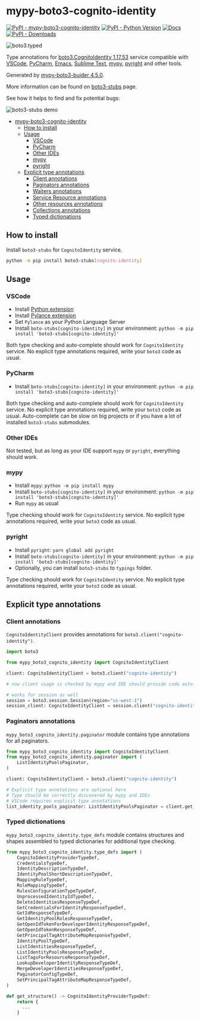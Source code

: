 # mypy-boto3-cognito-identity

[![PyPI - mypy-boto3-cognito-identity](https://img.shields.io/pypi/v/mypy-boto3-cognito-identity.svg?color=blue)](https://pypi.org/project/mypy-boto3-cognito-identity)
[![PyPI - Python Version](https://img.shields.io/pypi/pyversions/mypy-boto3-cognito-identity.svg?color=blue)](https://pypi.org/project/mypy-boto3-cognito-identity)
[![Docs](https://img.shields.io/readthedocs/mypy-boto3-builder.svg?color=blue)](https://mypy-boto3-builder.readthedocs.io/)
[![PyPI - Downloads](https://img.shields.io/pypi/dw/mypy-boto3-cognito-identity?color=blue)](https://pypistats.org/packages/mypy-boto3-cognito-identity)

![boto3.typed](https://github.com/vemel/mypy_boto3_builder/raw/master/logo.png)

Type annotations for
[boto3.CognitoIdentity 1.17.53](https://boto3.amazonaws.com/v1/documentation/api/1.17.53/reference/services/cognito-identity.html#CognitoIdentity) service
compatible with
[VSCode](https://code.visualstudio.com/),
[PyCharm](https://www.jetbrains.com/pycharm/),
[Emacs](https://www.gnu.org/software/emacs/),
[Sublime Text](https://www.sublimetext.com/),
[mypy](https://github.com/python/mypy),
[pyright](https://github.com/microsoft/pyright)
and other tools.

Generated by [mypy-boto3-buider 4.5.0](https://github.com/vemel/mypy_boto3_builder).

More information can be found on [boto3-stubs](https://pypi.org/project/boto3-stubs/) page.

See how it helps to find and fix potential bugs:

![boto3-stubs demo](https://github.com/vemel/mypy_boto3_builder/raw/master/demo.gif)

- [mypy-boto3-cognito-identity](#mypy-boto3-cognito-identity)
  - [How to install](#how-to-install)
  - [Usage](#usage)
    - [VSCode](#vscode)
    - [PyCharm](#pycharm)
    - [Other IDEs](#other-ides)
    - [mypy](#mypy)
    - [pyright](#pyright)
  - [Explicit type annotations](#explicit-type-annotations)
    - [Client annotations](#client-annotations)
    - [Paginators annotations](#paginators-annotations)
    - [Waiters annotations](#waiters-annotations)
    - [Service Resource annotations](#service-resource-annotations)
    - [Other resources annotations](#other-resources-annotations)
    - [Collections annotations](#collections-annotations)
    - [Typed dictionations](#typed-dictionations)

## How to install

Install `boto3-stubs` for `CognitoIdentity` service.

```bash
python -m pip install boto3-stubs[cognito-identity]
```

## Usage

### VSCode

- Install [Python extension](https://marketplace.visualstudio.com/items?itemName=ms-python.python)
- Install [Pylance extension](https://marketplace.visualstudio.com/items?itemName=ms-python.vscode-pylance)
- Set `Pylance` as your Python Language Server
- Install `boto-stubs[cognito-identity]` in your environment: `python -m pip install 'boto3-stubs[cognito-identity]'`

Both type checking and auto-complete should work for `CognitoIdentity` service.
No explicit type annotations required, write your `boto3` code as usual.

### PyCharm

- Install `boto-stubs[cognito-identity]` in your environment: `python -m pip install 'boto3-stubs[cognito-identity]'`

Both type checking and auto-complete should work for `CognitoIdentity` service.
No explicit type annotations required, write your `boto3` code as usual.
Auto-complete can be slow on big projects or if you have a lot of installed `boto3-stubs` submodules.

### Other IDEs

Not tested, but as long as your IDE support `mypy` or `pyright`, everything should work.

### mypy

- Install `mypy`: `python -m pip install mypy`
- Install `boto-stubs[cognito-identity]` in your environment: `python -m pip install 'boto3-stubs[cognito-identity]'`
- Run `mypy` as usual

Type checking should work for `CognitoIdentity` service.
No explicit type annotations required, write your `boto3` code as usual.

### pyright

- Install `pyright`: `yarn global add pyright`
- Install `boto-stubs[cognito-identity]` in your environment: `python -m pip install 'boto3-stubs[cognito-identity]'`
- Optionally, you can install `boto3-stubs` to `typings` folder.

Type checking should work for `CognitoIdentity` service.
No explicit type annotations required, write your `boto3` code as usual.

## Explicit type annotations

### Client annotations

`CognitoIdentityClient` provides annotations for `boto3.client("cognito-identity")`.

```python
import boto3

from mypy_boto3_cognito_identity import CognitoIdentityClient

client: CognitoIdentityClient = boto3.client("cognito-identity")

# now client usage is checked by mypy and IDE should provide code auto-complete

# works for session as well
session = boto3.session.Session(region="us-west-1")
session_client: CognitoIdentityClient = session.client("cognito-identity")
```

### Paginators annotations

`mypy_boto3_cognito_identity.paginator` module contains type annotations for all paginators.

```python
from mypy_boto3_cognito_identity import CognitoIdentityClient
from mypy_boto3_cognito_identity.paginator import (
    ListIdentityPoolsPaginator,
)

client: CognitoIdentityClient = boto3.client("cognito-identity")

# Explicit type annotations are optional here
# Type should be correctly discovered by mypy and IDEs
# VSCode requires explicit type annotations
list_identity_pools_paginator: ListIdentityPoolsPaginator = client.get_paginator("list_identity_pools")
```







### Typed dictionations

`mypy_boto3_cognito_identity.type_defs` module contains structures and shapes assembled
to typed dictionaries for additional type checking.

```python
from mypy_boto3_cognito_identity.type_defs import (
    CognitoIdentityProviderTypeDef,
    CredentialsTypeDef,
    IdentityDescriptionTypeDef,
    IdentityPoolShortDescriptionTypeDef,
    MappingRuleTypeDef,
    RoleMappingTypeDef,
    RulesConfigurationTypeTypeDef,
    UnprocessedIdentityIdTypeDef,
    DeleteIdentitiesResponseTypeDef,
    GetCredentialsForIdentityResponseTypeDef,
    GetIdResponseTypeDef,
    GetIdentityPoolRolesResponseTypeDef,
    GetOpenIdTokenForDeveloperIdentityResponseTypeDef,
    GetOpenIdTokenResponseTypeDef,
    GetPrincipalTagAttributeMapResponseTypeDef,
    IdentityPoolTypeDef,
    ListIdentitiesResponseTypeDef,
    ListIdentityPoolsResponseTypeDef,
    ListTagsForResourceResponseTypeDef,
    LookupDeveloperIdentityResponseTypeDef,
    MergeDeveloperIdentitiesResponseTypeDef,
    PaginatorConfigTypeDef,
    SetPrincipalTagAttributeMapResponseTypeDef,
)

def get_structure() -> CognitoIdentityProviderTypeDef:
    return {
      ...
    }
```
